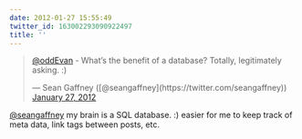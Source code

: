 ```yaml
---
date: 2012-01-27 15:55:49
twitter_id: 163002293090922497
title: ''
---
```


<blockquote class="twitter-tweet"><p lang="en" dir="ltr"><a href="https://twitter.com/oddEvan?ref_src=twsrc%5Etfw">@oddEvan</a> - What’s the benefit of a database? Totally, legitimately asking. :)</p>&mdash; Sean Gaffney ([@seangaffney](https://twitter.com/seangaffney)) <a href="https://twitter.com/seangaffney/status/163001743582576641?ref_src=twsrc%5Etfw">January 27, 2012</a></blockquote>
<script async src="https://platform.twitter.com/widgets.js" charset="utf-8"></script>

[@seangaffney](https://twitter.com/seangaffney) my brain is a SQL database. :) easier for me to keep track of meta data, link tags between posts, etc.
